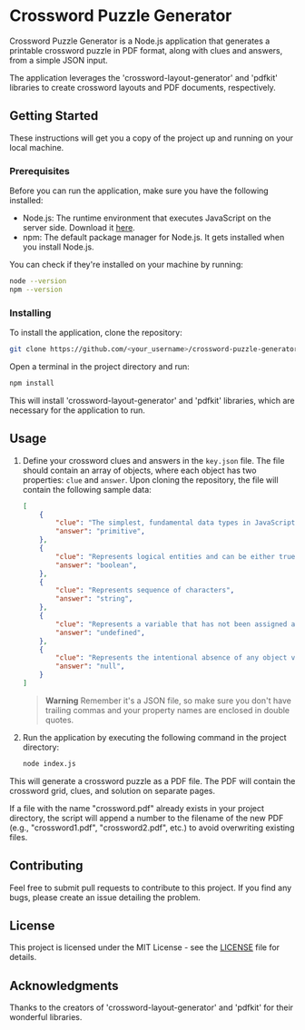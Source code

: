 # Crossword Puzzle Generator

Crossword Puzzle Generator is a Node.js application that generates a printable crossword puzzle in PDF format, along with clues and answers, from a simple JSON input.

The application leverages the 'crossword-layout-generator' and 'pdfkit' libraries to create crossword layouts and PDF documents, respectively.

## Getting Started

These instructions will get you a copy of the project up and running on your local machine.

### Prerequisites

Before you can run the application, make sure you have the following installed:

- Node.js: The runtime environment that executes JavaScript on the server side. Download it [here](https://nodejs.org/).
- npm: The default package manager for Node.js. It gets installed when you install Node.js.

You can check if they're installed on your machine by running:

```bash
node --version
npm --version
```

### Installing

To install the application, clone the repository:

```bash
git clone https://github.com/<your_username>/crossword-puzzle-generator.git
```

Open a terminal in the project directory and run:

```bash
npm install
```

This will install 'crossword-layout-generator' and 'pdfkit' libraries, which are necessary for the application to run.

## Usage

1. Define your crossword clues and answers in the `key.json` file. The file should contain an array of objects, where each object has two properties: `clue` and `answer`. Upon cloning the repository, the file will contain the following sample data:
    ```json
    [
        {
            "clue": "The simplest, fundamental data types in JavaScript",
            "answer": "primitive",
        },
        {
            "clue": "Represents logical entities and can be either true or false",
            "answer": "boolean",
        },
        {
            "clue": "Represents sequence of characters",
            "answer": "string",
        },
        {
            "clue": "Represents a variable that has not been assigned a value",
            "answer": "undefined",
        },
        {
            "clue": "Represents the intentional absence of any object value",
            "answer": "null",
        }
    ]
    ```
    > **Warning**
    > Remember it's a JSON file, so make sure you don't have trailing commas and your property names are enclosed in double quotes.
1. Run the application by executing the following command in the project directory:
    ```bash
    node index.js
    ```

This will generate a crossword puzzle as a PDF file. The PDF will contain the crossword grid, clues, and solution on separate pages.

If a file with the name "crossword.pdf" already exists in your project directory, the script will append a number to the filename of the new PDF (e.g., "crossword1.pdf", "crossword2.pdf", etc.) to avoid overwriting existing files.

## Contributing

Feel free to submit pull requests to contribute to this project. If you find any bugs, please create an issue detailing the problem.

## License

This project is licensed under the MIT License - see the [LICENSE](LICENSE) file for details.

## Acknowledgments

Thanks to the creators of 'crossword-layout-generator' and 'pdfkit' for their wonderful libraries.
